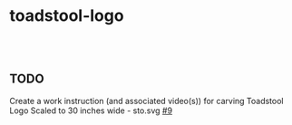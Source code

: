 # toadstool-logo

<br><br>

## TODO
Create a work instruction (and associated video(s)) for carving Toadstool Logo Scaled to 30 inches wide - sto.svg [#9](https://github.com/pflagerd/toadstool-logo/issues/9)

